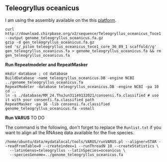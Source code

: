 ## Teleogryllus oceanicus

I am using the assembly available on the this [platform](http://download.chirpbase.org/v2/features/). 
```
curl http://download.chirpbase.org/v2/sequence/Teleogryllus_oceanicus_Toce1.scaffolds.fa.gz --output genome_teleogryllus_oceanicus.fa.gz
gzip -d gen_teleogryllus_oceanicus.fa.gz 
sed 's/_pilon teleogryllus_oceanicus_toce1_core_36_89_1 scaffold//g' gen_teleogryllus_oceanicus.fa > genome_teleogryllus_oceanicus.fa && rm gen_teleogryllus_oceanicus.fa
```

**Run Repeatmodeler and RepeatMasker** 

```
mkdir database ; cd database 
BuildDatabase -name teleogryllus_oceanicus.DB -engine NCBI ../genome_teleogryllus_oceanicus.fa
RepeatModeler -database teleogryllus_oceanicus.DB -engine NCBI -pa 10
cd .. 
ln -s ./database/RM_24.ThuJun31149132021/consensi.fa.classified # use it with your consenti.fa.classified path 
RepeatMasker -pa 16 -lib consensi.fa.classified genome_teleogryllus_oceanicus.fa -xsmall
```

**Run VARUS** TO DO  

The command is the following, don't forget to replace the `Runlist.txt` if you want to align all the RNAseq data available for the five species.
```
/home/ubuntu/data/mydatalocal/tools/VARUS/runVARUS.pl --aligner=STAR --readFromTable=0 --createindex=1 --runThreadN 10 --createStatistics \
  --latinGenus=teleogryllus --latinSpecies=oceanicus \
  --speciesGenome=../genome_teleogryllus_oceanicus.fa 
```
